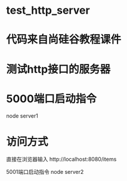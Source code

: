# test_http_server
# 代码来自尚硅谷教程课件

# 测试http接口的服务器
# 5000端口启动指令
node server1
# 访问方式
直接在浏览器输入
http://localhost:8080/items

5001端口启动指令
node server2

